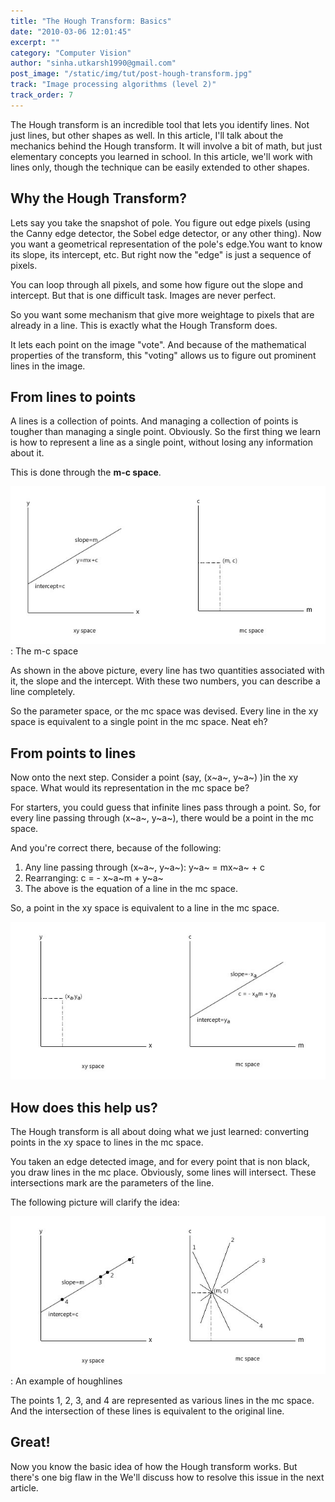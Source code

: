 ```yaml
---
title: "The Hough Transform: Basics"
date: "2010-03-06 12:01:45"
excerpt: ""
category: "Computer Vision"
author: "sinha.utkarsh1990@gmail.com"
post_image: "/static/img/tut/post-hough-transform.jpg"
track: "Image processing algorithms (level 2)"
track_order: 7
---
```

The Hough transform is an incredible tool that lets you identify lines. Not just lines, but other shapes as well. In this article, I'll talk about the mechanics behind the Hough transform. It will involve a bit of math, but just elementary concepts you learned in school. In this article, we'll work with lines only, though the technique can be easily extended to other shapes. 

## Why the Hough Transform?

Lets say you take the snapshot of pole. You figure out edge pixels (using the Canny edge detector, the Sobel edge detector, or any other thing). Now you want a geometrical representation of the pole's edge.You want to know its slope, its intercept, etc. But right now the "edge" is just a sequence of pixels.

You can loop through all pixels, and some how figure out the slope and intercept. But that is one difficult task. Images are never perfect. 

So you want some mechanism that give more weightage to pixels that are already in a line. This is exactly what the Hough Transform does.

It lets each point on the image "vote". And because of the mathematical properties of the transform, this "voting" allows us to figure out prominent lines in the image. 

## From lines to points

A lines is a collection of points. And managing a collection of points is tougher than managing a single point. Obviously. So the first thing we learn is how to represent a line as a single point, without losing any information about it.

This is done through the **m-c space**. 

![](/static/img/tut/hough_mc_space.jpg)
: The m-c space

As shown in the above picture, every line has two quantities associated with it, the slope and the intercept. With these two numbers, you can describe a line completely.

So the parameter space, or the mc space was devised. Every line in the xy space is equivalent to a single point in the mc space. Neat eh?

## From points to lines

Now onto the next step. Consider a point (say, (x~a~, y~a~) )in the xy space. What would its representation in the mc space be?

For starters, you could guess that infinite lines pass through a point. So, for every line passing through (x~a~, y~a~), there would be a point in the mc space.

And you're correct there, because of the following: 

  1. Any line passing through (x~a~, y~a~): y~a~ = mx~a~ + c
  2. Rearranging: c = - x~a~m + y~a~
  3. The above is the equation of a line in the mc space.

So, a point in the xy space is equivalent to a line in the mc space. 

![](/static/img/tut/hough_mc_space_point1.jpg)

## How does this help us?

The Hough transform is all about doing what we just learned: converting points in the xy space to lines in the mc space.

You taken an edge detected image, and for every point that is non black, you draw lines in the mc place. Obviously, some lines will intersect. These intersections mark are the parameters of the line. 

The following picture will clarify the idea:

![](/static/img/tut/hough_lines_example.jpg)
: An example of houghlines

The points 1, 2, 3, and 4 are represented as various lines in the mc space. And the intersection of these lines is equivalent to the original line. 

## Great!

Now you know the basic idea of how the Hough transform works. But there's one big flaw in the We'll discuss how to resolve this issue in the next article. 
